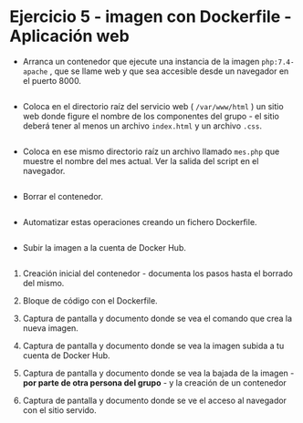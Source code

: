 # Ejercicio 5 - imagen con Dockerfile - Aplicación web

- Arranca un contenedor que ejecute una instancia de la imagen `php:7.4-apache` , que se llame web y que sea accesible desde un navegador en el puerto 8000.

  ```bash
  
  ```

  

- Coloca en el directorio raíz del servicio web ( `/var/www/html` ) un sitio web donde figure el nombre de los componentes del grupo - el sitio deberá tener al menos un archivo `index.html` y un archivo `.css`.

  ```bash
  
  ```

  

- Coloca en ese mismo directorio raíz un archivo llamado `mes.php` que muestre el nombre del mes actual. Ver la salida del script en el navegador.

  ```bash
  
  ```

  

- Borrar el contenedor.

  ```bash
  
  ```

  

- Automatizar estas operaciones creando un fichero Dockerfile.

  ```bash
  
  ```

  

- Subir la imagen a la cuenta de Docker Hub.

  ```bash
  
  ```



1. Creación inicial del contenedor - documenta los pasos hasta el borrado del mismo.

   

2. Bloque de código con el Dockerfile.

   

3. Captura de pantalla y documento donde se vea el comando que crea la nueva imagen.

   

4. Captura de pantalla y documento donde se vea la imagen subida a tu cuenta de Docker Hub.

   

5. Captura de pantalla y documento donde se vea la bajada de la imagen - **por parte de otra persona del grupo** - y la creación de un contenedor

   

6. Captura de pantalla y documento donde se ve el acceso al navegador con el sitio servido.

   